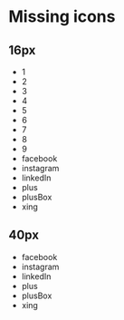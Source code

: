 # Missing icons


## 16px

* 1
* 2
* 3
* 4
* 5
* 6
* 7
* 8
* 9
* facebook
* instagram
* linkedIn
* plus
* plusBox
* xing


## 40px

* facebook
* instagram
* linkedIn
* plus
* plusBox
* xing
